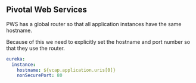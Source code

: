 ## Pivotal Web Services

PWS has a global router so that all application instances have the same hostname.

Because of this we need to explicitly set the hostname and port number so that they use the router.

```yml
eureka:
  instance:
    hostname: ${vcap.application.uris[0]}
    nonSecurePort: 80
```

